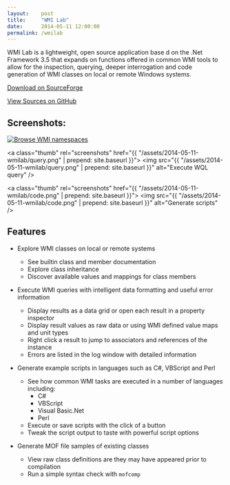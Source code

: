 ```yaml
---
layout:    post
title:     "WMI Lab"
date:      2014-05-11 12:00:00
permalink: /wmilab
---
```


WMI Lab is a lightweight, open source application base d on the .Net Framework 3.5 that expands on
functions offered in common WMI tools to allow for the inspection, querying, deeper interrogation
and code generation of WMI classes on local or remote Windows systems.

[Download on SourceForge](https://sourceforge.net/projects/wmilab/)

[View Sources on GitHub](https://github.com/cavaliercoder/wmilab)

## Screenshots:

<div>
  <a class="thumb" rel="screenshots" href="{{ "/assets/2014-05-11-wmilab/browse.png" | prepend: site.baseurl }}">
    <img src="{{ "/assets/2014-05-11-wmilab/browse.png" | prepend: site.baseurl }}" alt="Browse WMI namespaces" />
  </a>

  <a class="thumb" rel="screenshots" href="{{ "/assets/2014-05-11-wmilab/query.png" | prepend: site.baseurl }}">
    <img src="{{ "/assets/2014-05-11-wmilab/query.png" | prepend: site.baseurl }}" alt="Execute WQL query" />
  </a>

  <a class="thumb" rel="screenshots" href="{{ "/assets/2014-05-11-wmilab/code.png" | prepend: site.baseurl }}">
    <img src="{{ "/assets/2014-05-11-wmilab/code.png" | prepend: site.baseurl }}" alt="Generate scripts" />
  </a>
</div>

## Features

* Explore WMI classes on local or remote systems
    * See builtin class and member documentation
    * Explore class inheritance
    * Discover available values and mappings for class members

* Execute WMI queries with intelligent data formatting and useful error information
    * Display results as a data grid or open each result in a property inspector
    * Display result values as raw data or using WMI defined value maps and unit types
    * Right click a result to jump to associators and references of the instance
    * Errors are listed in the log window with detailed information

* Generate example scripts in languages such as C#, VBScript and Perl
    * See how common WMI tasks are executed in a number of languages including:
      * C#
      * VBScript
      * Visual Basic.Net
      * Perl
    * Execute or save scripts with the click of a button
    * Tweak the script output to taste with powerful script options

* Generate MOF file samples of existing classes
    * View raw class definitions are they may have appeared prior to compilation
    * Run a simple syntax check with `mofcomp`
